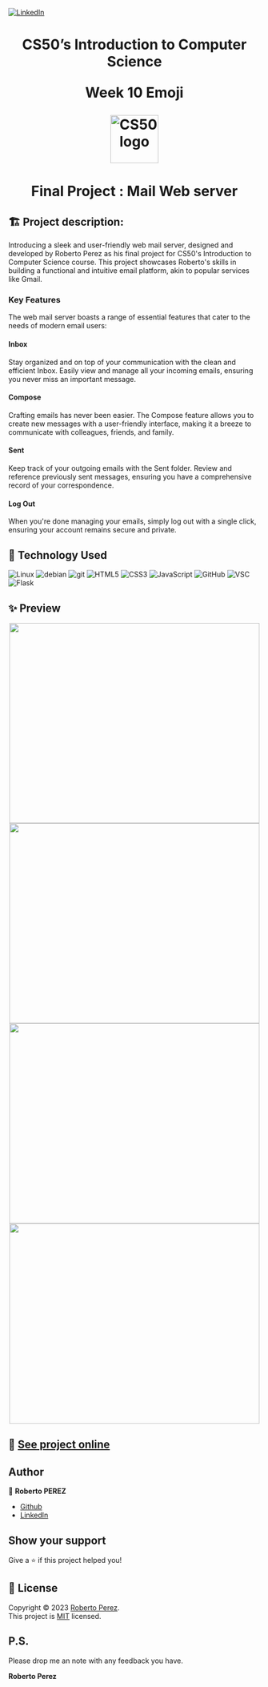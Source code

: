 <a href="https://www.linkedin.com/in/pejir/" target="_blank"><img src="https://img.shields.io/badge/LinkedIn-blue?style=flat&logo=linkedin&labelColor=blue" alt="LinkedIn" /></a>
<h1 align="center">CS50’s Introduction to Computer Science

Week 10 Emoji

 <a href="https://github.com/PeJiR/Harvard-s-Professional-Certificate-in-Computer-Science-for-Python-Programming.git">
  <img src="https://media.licdn.com/dms/image/C4E0BAQGYjmmBCvqLmg/company-logo_200_200/0/1631309789389?e=1720051200&amp;v=beta&amp;t=bZH--2YGsjzmL1rsyx6O15g9k-41VyNXKV4HKGEYTaw" loading="lazy" alt="CS50 logo" id="ember490" class="evi-image lazy-image ember-view org-top-card-primary-content__logo" width="96" height="96">
  </a>
<h1 align="center"> Final Project  : Mail Web server</h1>

 
   


 

 
## 🏗️  Project description: 
Introducing a sleek and user-friendly web mail server, designed and developed by Roberto Perez as his final project for CS50's Introduction to Computer Science course. This project showcases Roberto's skills in building a functional and intuitive email platform, akin to popular services like Gmail.

### Key Features
The web mail server boasts a range of essential features that cater to the needs of modern email users:

#### Inbox
Stay organized and on top of your communication with the clean and efficient Inbox. Easily view and manage all your incoming emails, ensuring you never miss an important message.

#### Compose
Crafting emails has never been easier. The Compose feature allows you to create new messages with a user-friendly interface, making it a breeze to communicate with colleagues, friends, and family.

#### Sent
Keep track of your outgoing emails with the Sent folder. Review and reference previously sent messages, ensuring you have a comprehensive record of your correspondence.

#### Log Out
When you're done managing your emails, simply log out with a single click, ensuring your account remains secure and private.


## 🤖 Technology Used 
![Linux](https://img.shields.io/badge/Linux-FCC624?style=for-the-badge&logo=linux&logoColor=black)
![debian](https://img.shields.io/badge/debian-red?style=for-the-badge&logo=debian&logoColor=red&color=grey)
![git](https://img.shields.io/badge/GIT-E44C30?style=for-the-badge&logo=git&logoColor=white)
![HTML5](https://img.shields.io/badge/html5-%23E34F26.svg?style=for-the-badge&logo=html5&logoColor=white)
![CSS3](https://img.shields.io/badge/css3-%231572B6.svg?style=for-the-badge&logo=css3&logoColor=white) 
![JavaScript](https://img.shields.io/badge/javascript-%23F7DF1E.svg?style=for-the-badge&logo=javascript&logoColor=black)
![GitHub](https://img.shields.io/badge/github-%23121011.svg?style=for-the-badge&logo=github&logoColor=white) 
![VSC](https://img.shields.io/badge/VISUAL%20studio%20code-%23007acc.svg?style=for-the-badge&logo=Visual%20Studio%20Code&logoColor=white)
![Flask](https://img.shields.io/badge/flask%20-green?style=flat&logo=flask&logoColor=white&labelColor=%20&color=%232f7387)




## ✨ Preview
<p align="center">
  <a href="https://pejir.github.io/intro-section-with-dropdown-navigation-main/">
    <img src="./screenshots/photo4.png" width="500" height="400">
    <img src="./screenshots/photo2.png" width="500" height="400">
    <img src="./screenshots/photo1.png" width="500" height="400">
    <img src="./screenshots/photo3.png" width="500" height="400">  
  </a>
</p>

## 🚀 [See project online](https://www.youtube.com/watch?v=KEBxUmEw7hY)


 

## Author

👤 **Roberto PEREZ**

<!--- 
* [Website](https://pejir.github.io/robertoportfolio.io/ )
* [Twitter](https://twitter.com/pejir)--->
* [Github](https://github.com/pejir)
* [LinkedIn](https://linkedin.com/in/pejir)

<!---
## 🤝 Contributing

Contributions, issues and feature requests are welcome!<br />Feel free to check [issues page](pejir). You can also take a look at the [contributing guide](pejir).
---> 
 
## Show your support

Give a ⭐️ if this project helped you!

<!---
<a href="https://www.patreon.com/pejir">
  <img src="https://c5.patreon.com/external/logo/become_a_patron_button@2x.png" width="160">
</a>
--->

## 📝 License

Copyright © 2023 [Roberto Perez](https://github.com/PeJiR).<br />
This project is [MIT](https://opensource.org/license/mit/) licensed.


P.S.
------------

Please drop me an note with any feedback you have.

**Roberto Perez**
